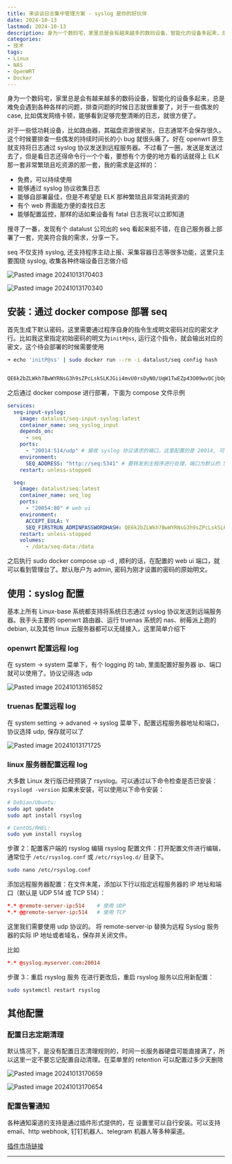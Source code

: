 ```yaml
---
title: 来谈谈日志集中管理方案 - syslog 是你的好伙伴
date: 2024-10-13
lastmod: 2024-10-13
description: 身为一个数码宅，家里总是会有越来越多的数码设备，智能化的设备多起来，总是难免会遇到各种各样的问题，排查问题的时候日志就很重要了，对于一些偶发的 case, 比如偶发网络卡顿，能够看到足够完整清晰的日志，就很方便了。
categories:
- 技术
tags:
- Linux
- NAS
- OpenWRT
- Docker
---
```



身为一个数码宅，家里总是会有越来越多的数码设备，智能化的设备多起来，总是难免会遇到各种各样的问题，排查问题的时候日志就很重要了，对于一些偶发的 case, 比如偶发网络卡顿，能够看到足够完整清晰的日志，就很方便了。

对于一些低功耗设备，比如路由器，其磁盘资源很紧张，日志通常不会保存很久。这个时候要排查一些偶发的持续时间长的小 bug 就很头痛了。好在 openwrt 原生就支持将日志通过 syslog 协议发送到远程服务器。不过看了一圈，发送是发送过去了，但是看日志还得命令行一个个看，要想有个方便的地方看的话就得上 ELK 那一套非常繁琐且吃资源的那一套，我的需求是这样的：

- 免费，可以持续使用
- 能够通过 syslog 协议收集日志
- 能够自部署最佳，但是不希望是 ELK 那种繁琐且非常消耗资源的
- 有个 web 界面能方便的查找日志
- 能够配置监控，那样的话如果设备有 fatal 日志我可以立即知道

搜寻了一番，发现有个 datalust 公司出的 seq 看起来挺不错，在自己服务器上部署了一套，完美符合我的需求，分享一下。

seq 不仅支持 syslog, 还支持程序主动上报、采集容器日志等很多功能，这里只主要围绕 syslog, 收集各种终端设备日志做介绍

![Pasted image 20241013170403](https://blog-1301127393.file.myqcloud.com/BlogImgs/202410132128864.png)

![Pasted image 20241013170340](https://blog-1301127393.file.myqcloud.com/BlogImgs/202410132128865.png)

## 安装：通过 docker compose 部署 seq

首先生成下默认密码，这里需要通过程序自身的指令生成明文密码对应的密文才行。比如我这里指定初始密码的明文为`initP@ss`, 运行这个指令，就会输出对应的密文，这个待会部署的时候需要使用

```bash
➜ echo 'initP@ss' | sudo docker run --rm -i datalust/seq config hash


QE6k2bZLWkh7BwWYRNsG3h9sZPcLskSLKJGii4mvU0rsDyN0/UqW1TwEZp43O09wvOCjbOgswZxHX7FeNo05cfiv3KkB8/q/Msj8nlXL4TGd
```

之后通过 docker compose 进行部署，下面为 compose 文件示例

```yaml
services:
  seq-input-syslog:
    image: datalust/seq-input-syslog:latest
    container_name: seq_syslog_input
    depends_on:
      - seq
    ports:
      - "20014:514/udp" # 接收 syslog 协议请求的端口，这里配置的是 20014, 可以自定义，后面需要用到
    environment:
      SEQ_ADDRESS: "http://seq:5341" # 要转发到主程序进行处理，端口为默认的 5341, 不用改
    restart: unless-stopped

  seq:
    image: datalust/seq:latest
    container_name: seq_log
    ports:
      - "20054:80" # web ui
    environment:
      ACCEPT_EULA: Y
      SEQ_FIRSTRUN_ADMINPASSWORDHASH: QE6k2bZLWkh7BwWYRNsG3h9sZPcLskSLKJGii4mvU0rsDyN0/UqW1TwEZp43O09wvOCjbOgswZxHX7FeNo05cfiv3KkB8/q/Msj8nlXL4TGd # 这里填写刚生成的密文
    restart: unless-stopped
    volumes:
      - /data/seq-data:/data
```

之后执行 sudo docker compose up -d , 顺利的话，在配置的 web ui 端口，就可以看到管理台了。默认账户为 admin, 密码为刚才设置的密码的原始明文。

## 使用：syslog 配置

基本上所有 Linux-base 系统都支持将系统日志通过 syslog 协议发送到远端服务器。我手头主要的 openwrt 路由器、运行 truenas 系统的 nas、树莓派上跑的 debian, 以及其他 linux 云服务器都可以无缝接入，这里简单介绍下

### openwrt 配置远程 log

在 system -> system 菜单下，有个 logging 的 tab, 里面配置好服务器 ip、端口就可以使用了。协议记得选 udp

![Pasted image 20241013165852](https://blog-1301127393.file.myqcloud.com/BlogImgs/202410132128867.png)

### truenas 配置远程 log

在 system setting -> advaned -> syslog 菜单下，配置远程服务器地址和端口，协议选择 udp, 保存就可以了

![Pasted image 20241013171725](https://blog-1301127393.file.myqcloud.com/BlogImgs/202410132128868.png)

### linux 服务器配置远程 log

大多数 Linux 发行版已经预装了 rsyslog。可以通过以下命令检查是否已安装：
`rsyslogd -version`
如果未安装，可以使用以下命令安装：

```bash
# Debian/Ubuntu:
sudo apt update
sudo apt install rsyslog

# CentOS/RHEL:
sudo yum install rsyslog
```

步骤 2：配置客户端的 rsyslog
编辑 rsyslog 配置文件：打开配置文件进行编辑，通常位于 `/etc/rsyslog.conf` 或 `/etc/rsyslog.d/` 目录下。

```bash
sudo nano /etc/rsyslog.conf
```

添加远程服务器配置：在文件末尾，添加以下行以指定远程服务器的 IP 地址和端口（默认是 UDP 514 或 TCP 514）：

```conf
*.* @remote-server-ip:514    # 使用 UDP
*.* @@remote-server-ip:514   # 使用 TCP
```

这里我们需要使用 udp 协议的。
将 remote-server-ip 替换为远程 Syslog 服务器的实际 IP 地址或者域名，保存并关闭文件。

比如

```conf
*.* @syslog.myserver.com:20014
```

步骤 3：重启 rsyslog 服务
在进行更改后，重启 rsyslog 服务以应用新配置：

```bash
sudo systemctl restart rsyslog
```

## 其他配置

### 配置日志定期清理

默认情况下，是没有配置日志清理规则的，时间一长服务器硬盘可能直接满了，所以这里一定不要忘记配置自动清理。在菜单里的 retention 可以配置过多少天删除

![Pasted image 20241013170659](https://blog-1301127393.file.myqcloud.com/BlogImgs/202410132128869.png)

![Pasted image 20241013170654](https://blog-1301127393.file.myqcloud.com/BlogImgs/202410132128870.png)

### 配置告警通知

各种通知渠道的支持是通过插件形式提供的，在 设置里可以自行安装。可以支持 email、http webhook, 钉钉机器人、telegram 机器人等多种渠道。

[插件市场链接](https://www.nuget.org/packages?q=Tags%3A%22seq-app%22)

---
